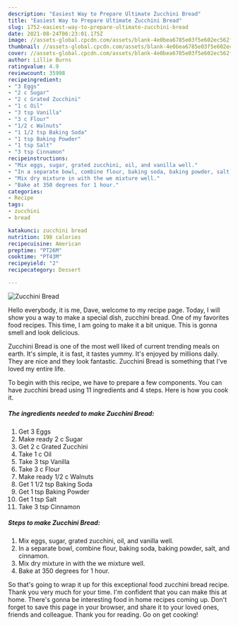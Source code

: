 ```yaml
---
description: "Easiest Way to Prepare Ultimate Zucchini Bread"
title: "Easiest Way to Prepare Ultimate Zucchini Bread"
slug: 1752-easiest-way-to-prepare-ultimate-zucchini-bread
date: 2021-08-24T06:23:01.175Z
image: //assets-global.cpcdn.com/assets/blank-4e0bea6785e03f5e602ec562f230caae08da540cada707380b4fe1bbebba43da.png
thumbnail: //assets-global.cpcdn.com/assets/blank-4e0bea6785e03f5e602ec562f230caae08da540cada707380b4fe1bbebba43da.png
cover: //assets-global.cpcdn.com/assets/blank-4e0bea6785e03f5e602ec562f230caae08da540cada707380b4fe1bbebba43da.png
author: Lillie Burns
ratingvalue: 4.9
reviewcount: 35998
recipeingredient:
- "3 Eggs"
- "2 c Sugar"
- "2 c Grated Zucchini"
- "1 c Oil"
- "3 tsp Vanilla"
- "3 c Flour"
- "1/2 c Walnuts"
- "1 1/2 tsp Baking Soda"
- "1 tsp Baking Powder"
- "1 tsp Salt"
- "3 tsp Cinnamon"
recipeinstructions:
- "Mix eggs, sugar, grated zucchini, oil, and vanilla well."
- "In a separate bowl, combine flour, baking soda, baking powder, salt, and cinnamon."
- "Mix dry mixture in with the we mixture well."
- "Bake at 350 degrees for 1 hour."
categories:
- Recipe
tags:
- zucchini
- bread

katakunci: zucchini bread 
nutrition: 198 calories
recipecuisine: American
preptime: "PT26M"
cooktime: "PT43M"
recipeyield: "2"
recipecategory: Dessert

---
```



![Zucchini Bread](//assets-global.cpcdn.com/assets/blank-4e0bea6785e03f5e602ec562f230caae08da540cada707380b4fe1bbebba43da.png)

Hello everybody, it is me, Dave, welcome to my recipe page. Today, I will show you a way to make a special dish, zucchini bread. One of my favorites food recipes. This time, I am going to make it a bit unique. This is gonna smell and look delicious.



Zucchini Bread is one of the most well liked of current trending meals on earth. It's simple, it is fast, it tastes yummy. It's enjoyed by millions daily. They are nice and they look fantastic. Zucchini Bread is something that I've loved my entire life.


To begin with this recipe, we have to prepare a few components. You can have zucchini bread using 11 ingredients and 4 steps. Here is how you cook it.

<!--inarticleads1-->

##### The ingredients needed to make Zucchini Bread:

1. Get 3 Eggs
1. Make ready 2 c Sugar
1. Get 2 c Grated Zucchini
1. Take 1 c Oil
1. Take 3 tsp Vanilla
1. Take 3 c Flour
1. Make ready 1/2 c Walnuts
1. Get 1 1/2 tsp Baking Soda
1. Get 1 tsp Baking Powder
1. Get 1 tsp Salt
1. Take 3 tsp Cinnamon




<!--inarticleads2-->

##### Steps to make Zucchini Bread:

1. Mix eggs, sugar, grated zucchini, oil, and vanilla well.
1. In a separate bowl, combine flour, baking soda, baking powder, salt, and cinnamon.
1. Mix dry mixture in with the we mixture well.
1. Bake at 350 degrees for 1 hour.




So that's going to wrap it up for this exceptional food zucchini bread recipe. Thank you very much for your time. I'm confident that you can make this at home. There's gonna be interesting food in home recipes coming up. Don't forget to save this page in your browser, and share it to your loved ones, friends and colleague. Thank you for reading. Go on get cooking!
